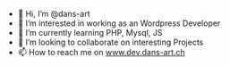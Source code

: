 - 👋 Hi, I’m @dans-art
- 👀 I’m interested in working as an Wordpress Developer
- 🌱 I’m currently learning PHP, Mysql, JS
- 💞️ I’m looking to collaborate on interesting Projects
- 📫 How to reach me on www.dev.dans-art.ch

<!---
dans-art/dans-art is a ✨ special ✨ repository because its `README.md` (this file) appears on your GitHub profile.
You can click the Preview link to take a look at your changes.
--->
